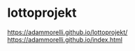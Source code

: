 # lottoprojekt
https://adammorelli.github.io/lottoprojekt/
https://adammorelli.github.io/index.html
